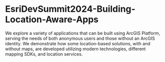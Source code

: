 # EsriDevSummit2024-Building-Location-Aware-Apps
We explore a variety of applications that can be built using ArcGIS Platform, serving the needs of both anonymous users and those without an ArcGIS identity. We demonstrate how some location-based solutions, with and without maps, are developed utilizing modern technologies, different mapping SDKs, and location services.
